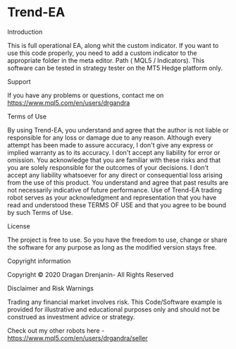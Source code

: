 # Trend-EA
Introduction

This is full operational EA, along whit the custom indicator. If you want to use this code properly, you need to add a custom indicator to the appropriate folder in the meta editor. Path ( MQL5 / Indicators). This software can be tested in strategy tester on the MT5 Hedge platform only.

Support

If you have any problems or questions, contact me on https://www.mql5.com/en/users/drgandra

Terms of Use

By using Trend-EA, you understand and agree that the author is not liable or responsible for any loss or damage due to any reason. Although every attempt has been made to assure accuracy, I don't give any express or implied warranty as to its accuracy. I don't accept any liability for error or omission. You acknowledge that you are familiar with these risks and that you are solely responsible for the outcomes of your decisions. I don't accept any liability whatsoever for any direct or consequential loss arising from the use of this product. You understand and agree that past results are not necessarily indicative of future performance. Use of Trend-EA trading robot serves as your acknowledgment and representation that you have read and understood these TERMS OF USE and that you agree to be bound by such Terms of Use.

License

The project is free to use. So you have the freedom to use, change or share the software for any purpose as long as the modified version stays free.

Copyright information

Copyright © 2020 Dragan Drenjanin- All Rights Reserved

Disclaimer and Risk Warnings

Trading any financial market involves risk. This Code/Software example is provided for illustrative and educational purposes only and should not be construed as investment advice or strategy.


Check out my other robots here -https://www.mql5.com/en/users/drgandra/seller
